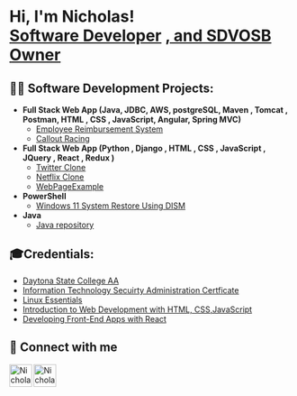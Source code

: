 <h1>Hi, I'm Nicholas! <br/><a href="https://www.upwork.com/freelancers/~0170ecd8433937e1d6?mp_source=share&hl=en-US">Software Developer</a>
<a href="https://www.flcompanyregistry.com/companies/digital-binary-solutions-llc/"> , and SDVOSB Owner</a>
 
  ## 👨‍💻 Software Development Projects:

- <b>Full Stack Web App (Java, JDBC, AWS, postgreSQL, Maven , Tomcat , Postman, HTML , CSS , JavaScript, Angular, Spring MVC)</b>
    - [Employee Reimbursement System](https://github.com/njs33487/Java_Python_HTML_CSS_JavaScript/tree/main/EmployeeReimburementSystem)
    - [Callout Racing](https://github.com/njs33487/CalloutRacing)
 - <b>Full Stack Web App (Python , Django , HTML , CSS , JavaScript , JQuery , React , Redux )</b>   
   - [Twitter Clone](https://TwitterClone.nicholasjoseph1.repl.co)
   - [Netflix Clone](https://netflix-frontend.nicholasjoseph1.repl.co/)
   - [WebPageExample](https://github.com/njs33487/webpage_example)
- <b>PowerShell</b>
    - [Windows 11 System Restore Using DISM](https://github.com/njs33487/System-Restore-win11)
- <b>Java</b>
    - [Java repository](https://github.com/njs33487/Java_Python_HTML_CSS_JavaScript/tree/main/nicholasStanleyCode/nickJava/hackerrank-solutions)

## 🎓Credentials:
  - [Daytona State College AA](https://imgur.com/a/aLHZuaA)
  - [Information Technology Secuirty Administration Certficate](https://imgur.com/MLPLXQs) 
  - [Linux Essentials](https://cs.lpi.org/caf/Xamman/certification/verify/LPI000552551/ge494tbrk7)
  - [ Introduction to Web Development with HTML, CSS,JavaScript](https://imgur.com/a/hCU20cp)
  - [Developing Front-End Apps with React](https://imgur.com/L0KZGgu)
    
  
## 🤳 Connect with me

[<img align="center" alt="NicholasStanley | Android" width="40px" src="https://cdn.jsdelivr.net/npm/simple-icons@3.13.0/icons/snapchat.svg" />][snapchat]
[<img align="left" alt="NicholasStanley | YouTube" width="40px" src="https://cdn.jsdelivr.net/npm/simple-icons@v3/icons/youtube.svg" />][youtube]



[snapchat]: https://www.snapchat.com/add/theonethatiz?share_id=gKfW0-GIgRA&locale=en-US
[youtube]: https://www.youtube.com/@networkStan


